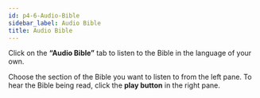```yaml
---
id: p4-6-Audio-Bible
sidebar_label: Audio Bible
title: Audio Bible
---
```

Click on the **“Audio Bible”** tab to listen to the Bible in the language of your own.

Choose the section of the Bible you want to listen to from the left pane. To hear the Bible being read, click the **play button** in the right pane.
